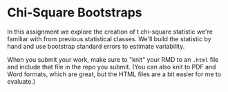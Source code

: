 # Chi-Square Bootstraps

In this assignment we explore the creation of t 
chi-square statistic we're familiar with from previous statistical
classes. We'll build the statistic by hand and use bootstrap
standard errors to estimate variability. 

When you submit your work, make sure to "knit" your RMD to an `.html` file and include that file in the repo you submit. (You can also knit to PDF and Word formats, which are great, but the HTML files are a bit easier for me to evaluate.) 


